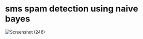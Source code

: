 # sms spam detection using naive bayes
![Screenshot (246)](https://github.com/gitmangal/sms_spam_classifier/assets/135738278/ee430b48-ad6c-4474-8df1-8da461a4d906)
